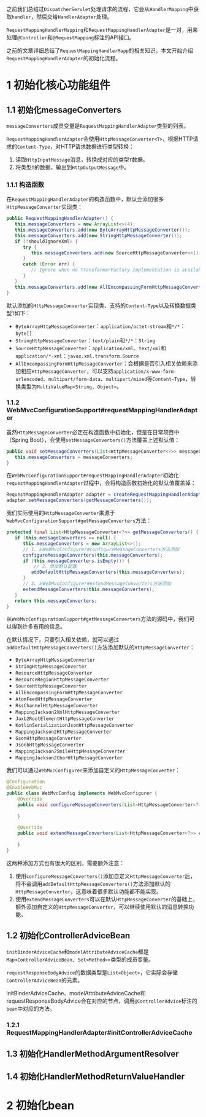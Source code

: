 之前我们总结过`DispatcherServlet`处理请求的流程，它会从`HandlerMapping`中获取`handler`，然后交给`HandlerAdapter`处理。

`RequestMappingHandlerMapping`和`RequestMappingHandlerAdapter`是一对，用来处理`@Controller`和`@RequestMapping`标注的API接口。

之前的文章详细总结了`RequestMappingHandlerMapp`的相关知识，本文开始介绍`RequestMappingHandlerAdapter`的初始化流程。

# 1 初始化核心功能组件
## 1.1 初始化messageConverters
`messageConverters`成员变量是`RequestMappingHandlerAdapter`类型的列表。

`RequestMappingHandlerAdapter`会使用`HttpMessageConverter<T>`，根据HTTP请求的`Content-Type`，对HTTP请求数据进行类型转换：
1. 读取`HttpInputMessage`消息，转换成对应的类型`T`数据。
2. 将类型`T`的数据，输出到`HttpOutputMessage`中。

### 1.1.1 构造函数
在`RequestMappingHandlerAdapter`的构造函数中，默认会添加很多`HttpMessageConverter`实现类：
```java
public RequestMappingHandlerAdapter() {  
   this.messageConverters = new ArrayList<>(4);  
   this.messageConverters.add(new ByteArrayHttpMessageConverter());  
   this.messageConverters.add(new StringHttpMessageConverter());  
   if (!shouldIgnoreXml) {  
      try {  
         this.messageConverters.add(new SourceHttpMessageConverter<>());  
      }  
      catch (Error err) {  
         // Ignore when no TransformerFactory implementation is available  
      }  
   }  
   this.messageConverters.add(new AllEncompassingFormHttpMessageConverter());  
}
```

默认添加的`HttpMessageConverter`实现类、支持的`Content-Type`以及转换数据类型`T`如下：
- `ByteArrayHttpMessageConverter`：`application/octet-stream`和`*/*`：`byte[]`
- `StringHttpMessageConverter`：`text/plain`和`*/*`：`String`
- `SourceHttpMessageConverter`：`application/xml`、`text/xml`和`application/*-xml`：`javax.xml.transform.Source`
- `AllEncompassingFormHttpMessageConverter`：会根据是否引入相关依赖来添加相应`HttpMessageConverter`，可以支持`application/x-www-form-urlencoded`、`multipart/form-data`、`multipart/mixed`等`Content-Type`，转换类型为`MultiValueMap<String, Object>`。

### 1.1.2 WebMvcConfigurationSupport#requestMappingHandlerAdapter
虽然`HttpMessageConverter`必定在构造函数中初始化，但是在日常项目中（Spring Boot），会使用`setMessageConverters()`方法覆盖上述默认值：
```java
public void setMessageConverters(List<HttpMessageConverter<?>> messageConverters) {  
   this.messageConverters = messageConverters;  
}
```

在`WebMvcConfigurationSupport#requestMappingHandlerAdapter`初始化`requestMappingHandlerAdapter`过程中，会将构造函数初始化的默认值覆盖掉：
```java
RequestMappingHandlerAdapter adapter = createRequestMappingHandlerAdapter();  
adapter.setMessageConverters(getMessageConverters());
```

我们实际使用的`HttpMessageConverter`来源于`WebMvcConfigurationSupport#getMessageConverters`方法：
```java
protected final List<HttpMessageConverter<?>> getMessageConverters() {  
   if (this.messageConverters == null) {  
      this.messageConverters = new ArrayList<>();  
      // 1、从WebMvcConfigurer#configureMessageConverters方法添加
      configureMessageConverters(this.messageConverters);  
      if (this.messageConverters.isEmpty()) {  
	      // 2、添加默认配置
         addDefaultHttpMessageConverters(this.messageConverters);  
      }  
      // 3、从WebMvcConfigurer#extendMessageConverters方法添加
      extendMessageConverters(this.messageConverters);  
   }  
   return this.messageConverters;  
}
```

从`WebMvcConfigurationSupport#getMessageConverters`方法的源码中，我们可以得到许多有用的信息。

在默认情况下，只要引入相关依赖，就可以通过`addDefaultHttpMessageConverters()`方法添加默认的`HttpMessageConverter`：
- `ByteArrayHttpMessageConverter`
- `StringHttpMessageConverter`
- `ResourceHttpMessageConverter`
- `ResourceRegionHttpMessageConverter`
- `SourceHttpMessageConverter`
- `AllEncompassingFormHttpMessageConverter`
- `AtomFeedHttpMessageConverter`
- `RssChannelHttpMessageConverter`
- `MappingJackson2XmlHttpMessageConverter`
- `Jaxb2RootElementHttpMessageConverter`
- `KotlinSerializationJsonHttpMessageConverter`
- `MappingJackson2HttpMessageConverter`
- `GsonHttpMessageConverter`
- `JsonbHttpMessageConverter`
- `MappingJackson2SmileHttpMessageConverter`
- `MappingJackson2CborHttpMessageConverter`

我们可以通过`WebMvcConfigurer`来添加自定义的`HttpMessageConverter`：
```java
@Configuration  
@EnableWebMvc  
public class WebMvcConfig implements WebMvcConfigurer {  
    @Override  
    public void configureMessageConverters(List<HttpMessageConverter<?>> converters) {  
          
    }  
  
    @Override  
    public void extendMessageConverters(List<HttpMessageConverter<?>> converters) {  
          
    }  
}
```

这两种添加方式也有很大的区别，需要额外注意：
1. 使用`configureMessageConverters()`添加自定义`HttpMessageConverter`后，将不会调用`addDefaultHttpMessageConverters()`方法添加默认的`HttpMessageConverter`，这意味着很多默认功能都不能实现。
2. 使用`extendMessageConverters`可以在默认`HttpMessageConverter`的基础上，额外添加自定义的`HttpMessageConverter`，可以继续使用默认的消息转换功能。

## 1.2 初始化ControllerAdviceBean
`initBinderAdviceCache`和`modelAttributeAdviceCache`都是`Map<ControllerAdviceBean, Set<Method>>`类型的成员变量。

`requestResponseBodyAdvice`的数据类型是`List<Object>`，它实际会存储`ControllerAdviceBean`的元素。

initBinderAdviceCache、modelAttributeAdviceCache和requestResponseBodyAdvice会在对应的节点，调用`@ControllerAdvice`标注的`bean`中对应的方法。

### 1.2.1 RequestMappingHandlerAdapter#initControllerAdviceCache

## 1.3 初始化HandlerMethodArgumentResolver

## 1.4 初始化HandlerMethodReturnValueHandler

# 2 初始化bean
